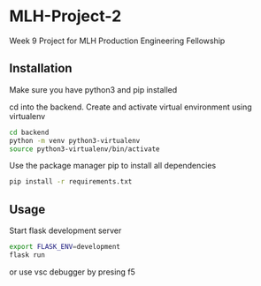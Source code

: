 # MLH-Project-2

Week 9 Project for MLH Production Engineering Fellowship

## Installation

Make sure you have python3 and pip installed

cd into the backend. Create and activate virtual environment using virtualenv

```bash
cd backend
python -m venv python3-virtualenv
source python3-virtualenv/bin/activate
```

Use the package manager pip to install all dependencies

```bash
pip install -r requirements.txt
```

## Usage

Start flask development server

```bash
export FLASK_ENV=development
flask run
```

or use vsc debugger by presing f5
